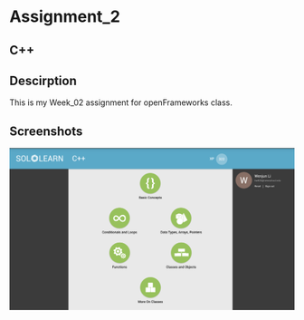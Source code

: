 # Assignment_2

## C++

## Descirption

This is my Week_02 assignment for openFrameworks class.

## Screenshots

![](images/Wk02%20finished%20modules.png)
